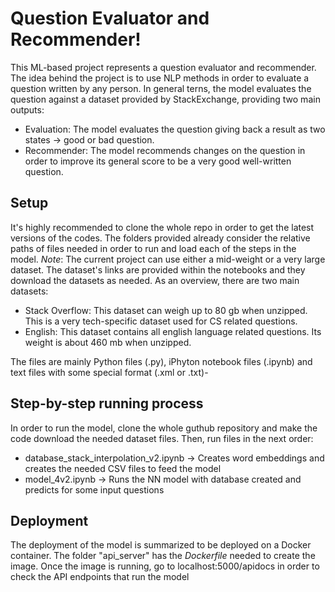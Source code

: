 # Question Evaluator and Recommender!

This ML-based project represents a question evaluator and recommender. The idea behind the project is to use NLP methods in order to evaluate a question written by any person.
In general terns, the model evaluates the question against a dataset provided by StackExchange, providing two main outputs:
* Evaluation: The model evaluates the question giving back a result as two states -> good or bad question.
* Recommender: The model recommends changes on the question in order to improve its general score to be a very good well-written question.

## Setup
It's highly recommended to clone the whole repo in order to get the latest versions of the codes.
The folders provided already consider the relative paths of files needed in order to run and load each of the steps in the model.
*Note*: The current project can use either a mid-weight or a very large dataset. The dataset's links are provided within the notebooks and they download the datasets as needed.
As an overview, there are two main datasets:
* Stack Overflow: This dataset can weigh up to 80 gb when unzipped. This is a very tech-specific dataset used for CS related questions.
* English: This dataset contains all english language related questions. Its weight is about 460 mb when unzipped.

The files are mainly Python files (.py), iPhyton notebook files (.ipynb) and text files with some special format (.xml or .txt)-

## Step-by-step running process
In order to run the model, clone the whole guthub repository and make the code download the needed dataset files. Then, run files in the next order:
* database_stack_interpolation_v2.ipynb -> Creates word embeddings and creates the needed CSV files to feed the model
* model_4v2.ipynb -> Runs the NN model with database created and predicts for some input questions

## Deployment
The deployment of the model is summarized to be deployed on a Docker container. The folder "api_server" has the *Dockerfile* needed to create the image. Once the image is running, go to localhost:5000/apidocs in order to check the API endpoints that run the model

